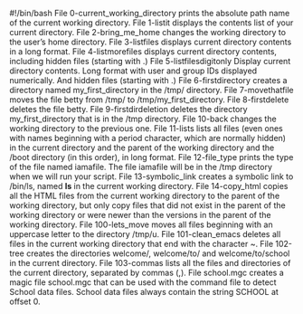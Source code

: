 #!/bin/bash
File 0-current_working_directory prints the absolute path name of the current working directory.
File 1-listit displays the contents list of your current directory.
File 2-bring_me_home changes the working directory to the user’s home directory.
File 3-listfiles displays current directory contents in a long format.
File 4-listmorefiles displays current directory contents, including hidden files (starting with .)
File 5-listfilesdigitonly Display current directory contents. Long format with user and group IDs displayed numerically. And hidden files (starting with .)
File 6-firstdirectory creates a directory named my_first_directory in the /tmp/ directory.
File 7-movethatfile moves the file betty from /tmp/ to /tmp/my_first_directory.
File 8-firstdelete deletes the file betty.
File 9-firstdirdeletion deletes the directory my_first_directory that is in the /tmp directory.
File 10-back changes the working directory to the previous one.
File 11-lists lists all files (even ones with names beginning with a period character, which are normally hidden) in the current directory and the parent of the working directory and the /boot directory (in this order), in long format.
File 12-file_type prints the type of the file named iamafile. The file iamafile will be in the /tmp directory when we will run your script.
File 13-symbolic_link creates a symbolic link to /bin/ls, named __ls__ in the current working directory.
File 14-copy_html copies all the HTML files from the current working directory to the parent of the working directory, but only copy files that did not exist in the parent of the working directory or were newer than the versions in the parent of the working directory.
File 100-lets_move moves all files beginning with an uppercase letter to the directory /tmp/u.
File 101-clean_emacs deletes all files in the current working directory that end with the character ~.
File 102-tree creates the directories welcome/, welcome/to/ and welcome/to/school in the current directory.
File 103-commas lists all the files and directories of the current directory, separated by commas (,).
File school.mgc creates a magic file school.mgc that can be used with the command file to detect School data files. School data files always contain the string SCHOOL at offset 0.
